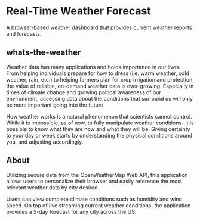 # Real-Time Weather Forecast
A browser-based weather dashboard that provides current weather reports and forecasts. 

## whats-the-weather
Weather data has many applications and holds importance in our lives. From helping individuals prepare for how to dress (i.e. warm weather, cold weather, rain, etc.) to helping farmers plan for crop irrigation and protection, the value of reliable, on-demand weather data is ever-growing. Especially in times of climate change and growing poltical awareness of our environment, accessing data about the conditions that surround us will only be more important going into the future. 

How weather works is a natural phenomenon that scientists cannot control. While it is impossible, as of now, to fully manipulate weather conditions- it is possible to know what they are now and what they will be. Giving certainty to your day or week starts by understanding the physical conditions around you, and adjusting accordingly. 

## About
Utilizing secure data from the OpenWeatherMap Web API, this application allows users to personalize their browser and easily reference the most relevant weather data by city desired. 

Users can view complete climate conditions such as humidity and wind speed. On top of live streaming current weather conditions, the application provides a 5-day forecast for any city across the US. 




